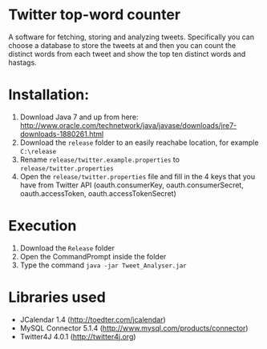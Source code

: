 Twitter top-word counter
==============

A software for fetching, storing and analyzing tweets. Specifically you can choose a database to store the tweets at and then you can count the distinct words from each tweet and show the top ten distinct words and hastags.

Installation:
=========================

  1. Download Java 7 and up from here: http://www.oracle.com/technetwork/java/javase/downloads/jre7-downloads-1880261.html
  2. Download the `release` folder to an easily reachabe location, for example `C:\release`
  3. Rename `release/twitter.example.properties` to `release/twitter.properties`
  4. Open the `release/twitter.properties` file and fill in the 4 keys that you have from Twitter API (oauth.consumerKey, oauth.consumerSecret, oauth.accessToken, oauth.accessTokenSecret)
  
Execution
=======================

  1. Download the `Release` folder
  2. Open the CommandPrompt inside the folder
  3. Type the command `java -jar Tweet_Analyser.jar`
  

Libraries used
=======================

* JCalendar 1.4 (http://toedter.com/jcalendar)
* MySQL Connector 5.1.4 (http://www.mysql.com/products/connector)
* Twitter4J 4.0.1 (http://twitter4j.org)
